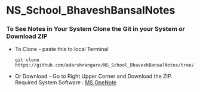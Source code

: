 ﻿# NS_School_BhaveshBansalNotes

### To See Notes in Your System Clone the Git in your System or Download ZIP

- To Clone
      - paste this to local Terminal
    ```
    git clone https://github.com/adarshrangare/NS_School_BhaveshBansalNotes/tree/main
    ```
- Or Download
      - Go to Right Upper Corner and Download the ZIP.
Required System Software : [MS OneNote](https://www.onenote.com/?public=1)
    
    

